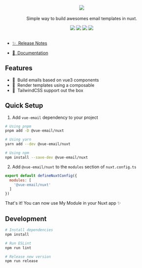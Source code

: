 <h1 align="center">
  <img src="https://raw.githubusercontent.com/Dave136/vue-email/9eccd7ebcad406dd4fd58840f6e226bca1dac968/docs/assets/nuxt-email.svg" />
</h1>

<!-- [![npm version][npm-version-src]][npm-version-href]
[![npm downloads][npm-downloads-src]][npm-downloads-href]
[![License][license-src]][license-href]
[![Nuxt][nuxt-src]][nuxt-href] -->

<p align="center">
  Simple way to build awesomes email templates in nuxt.
</p>

<div align="center">
  <img src="https://img.shields.io/npm/v/@vue-email/nuxt/latest.svg?style=flat&colorA=18181B&colorB=28CF8D" />
  <img src="https://img.shields.io/npm/dm/@vue-email/nuxt.svg?style=flat&colorA=18181B&colorB=28CF8D" />
  <img src="https://img.shields.io/npm/l/@vue-email/nuxt.svg?style=flat&colorA=18181B&colorB=28CF8D" />
  <img src="https://img.shields.io/badge/Nuxt-18181B?logo=nuxt.js" />
</div>

<br />

- [✨ &nbsp;Release Notes](/CHANGELOG.md)
<!-- - [🏀 Online playground](https://stackblitz.com/github/your-org/my-module?file=playground%2Fapp.vue) -->
- [📖 &nbsp;Documentation](https://vue-email.vercel.app)

## Features

<!-- Highlight some of the features your module provide here -->
- 💫 &nbsp;Build emails based on vue3 components
- 💪 &nbsp;Render templates using a composable
- 💅 &nbsp;TailwindCSS support out the box

## Quick Setup

1. Add `vue-email` dependency to your project

```bash
# Using pnpm
pnpm add -D @vue-email/nuxt

# Using yarn
yarn add --dev @vue-email/nuxt

# Using npm
npm install --save-dev @vue-email/nuxt
```

2. Add `@vue-email/nuxt` to the `modules` section of `nuxt.config.ts`

```js
export default defineNuxtConfig({
  modules: [
    '@vue-email/nuxt'
  ]
})
```

That's it! You can now use My Module in your Nuxt app ✨

## Development

```bash
# Install dependencies
npm install

# Run ESLint
npm run lint

# Release new version
npm run release
```

<!-- Badges -->
[npm-version-src]: https://img.shields.io/npm/v/@vue-email/nuxt/latest.svg?style=flat&colorA=18181B&colorB=28CF8D
[npm-version-href]: https://npmjs.com/package/@vue-email/nuxt

[npm-downloads-src]: https://img.shields.io/npm/dm/@vue-email/nuxt.svg?style=flat&colorA=18181B&colorB=28CF8D
[npm-downloads-href]: https://npmjs.com/package/@vue-email/nuxt

[license-src]: https://img.shields.io/npm/l/@vue-email/nuxt.svg?style=flat&colorA=18181B&colorB=28CF8D
[license-href]: https://npmjs.com/package/@vue-email/nuxt

[nuxt-src]: https://img.shields.io/badge/Nuxt-18181B?logo=nuxt.js
[nuxt-href]: https://nuxt.com
